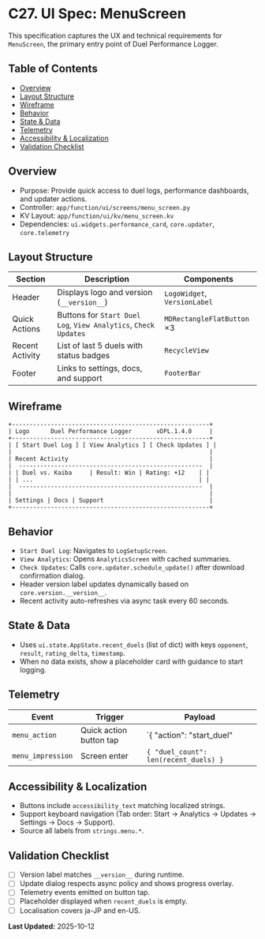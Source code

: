 # C27. UI Spec: MenuScreen
This specification captures the UX and technical requirements for `MenuScreen`, the primary entry point of Duel Performance Logger.

## Table of Contents
- [Overview](#overview)
- [Layout Structure](#layout-structure)
- [Wireframe](#wireframe)
- [Behavior](#behavior)
- [State & Data](#state-data)
- [Telemetry](#telemetry)
- [Accessibility & Localization](#accessibility)
- [Validation Checklist](#validation-checklist)

## <a id="overview"></a>Overview
- Purpose: Provide quick access to duel logs, performance dashboards, and updater actions.
- Controller: `app/function/ui/screens/menu_screen.py`
- KV Layout: `app/function/ui/kv/menu_screen.kv`
- Dependencies: `ui.widgets.performance_card`, `core.updater`, `core.telemetry`

## <a id="layout-structure"></a>Layout Structure
| Section | Description | Components |
|---------|-------------|------------|
| Header | Displays logo and version (`__version__`) | `LogoWidget`, `VersionLabel` |
| Quick Actions | Buttons for `Start Duel Log`, `View Analytics`, `Check Updates` | `MDRectangleFlatButton` ×3 |
| Recent Activity | List of last 5 duels with status badges | `RecycleView` |
| Footer | Links to settings, docs, and support | `FooterBar` |

## <a id="wireframe"></a>Wireframe
```
+--------------------------------------------------------+
| Logo      Duel Performance Logger       vDPL.1.4.0     |
+--------------------------------------------------------+
| [ Start Duel Log ] [ View Analytics ] [ Check Updates ] |
|                                                        |
| Recent Activity                                        |
|  ----------------------------------------------------  |
| | Duel vs. Kaiba     | Result: Win | Rating: +12    | |
| | ...                                               | |
|  ----------------------------------------------------  |
|                                                        |
| Settings | Docs | Support                              |
+--------------------------------------------------------+
```

## <a id="behavior"></a>Behavior
- `Start Duel Log`: Navigates to `LogSetupScreen`.
- `View Analytics`: Opens `AnalyticsScreen` with cached summaries.
- `Check Updates`: Calls `core.updater.schedule_update()` after download confirmation dialog.
- Header version label updates dynamically based on `core.version.__version__`.
- Recent activity auto-refreshes via async task every 60 seconds.

## <a id="state-data"></a>State & Data
- Uses `ui.state.AppState.recent_duels` (list of dict) with keys `opponent`, `result`, `rating_delta`, `timestamp`.
- When no data exists, show a placeholder card with guidance to start logging.

## <a id="telemetry"></a>Telemetry
| Event | Trigger | Payload |
|-------|---------|---------|
| `menu_action` | Quick action button tap | `{ "action": "start_duel" | "analytics" | "check_update" }` |
| `menu_impression` | Screen enter | `{ "duel_count": len(recent_duels) }` |

## <a id="accessibility"></a>Accessibility & Localization
- Buttons include `accessibility_text` matching localized strings.
- Support keyboard navigation (Tab order: Start → Analytics → Updates → Settings → Docs → Support).
- Source all labels from `strings.menu.*`.

## <a id="validation-checklist"></a>Validation Checklist
- [ ] Version label matches `__version__` during runtime.
- [ ] Update dialog respects async policy and shows progress overlay.
- [ ] Telemetry events emitted on button tap.
- [ ] Placeholder displayed when `recent_duels` is empty.
- [ ] Localisation covers ja-JP and en-US.

**Last Updated:** 2025-10-12
